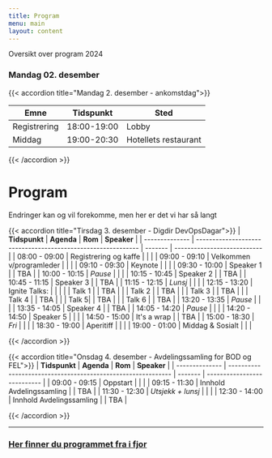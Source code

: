 ```yaml
---
title: Program
menu: main
layout: content
---
```



Oversikt over program 2024 

### Mandag 02. desember


{{< accordion title="Mandag 2. desember - ankomstdag">}}

| Emne   | Tidspunkt   | Sted        |
|-------------|--------|-------------|
| Registrering | 18:00-19:00 | Lobby |
| Middag | 19:00-20:30    | Hotellets restaurant |

{{< /accordion >}}



# Program
Endringer kan og vil forekomme, men her er det vi har så langt


{{< accordion title="Tirsdag 3. desember - Digdir DevOpsDagar">}}
| **Tidspunkt**  | **Agenda**                                                   | **Rom** | **Speaker**                 |
| -------------- | ------------------------------------------------------------ | ------- | --------------------------- |
| 08:00 - 09:00  | Registrering og kaffe                                        |         |                             |
| 09:00 - 09:10  | Velkommen v/programleder                                     |         |            |
| 09:10 - 09:30  | Keynote                                                      |         |            |
| 09:30 - 10:00  | Speaker 1                                  |         | TBA  |
| 10:00 - 10:15  | _Pause_                                                      |         |                             |
| 10:15 - 10:45  | Speaker 2                                         |         | TBA                          |
| 10:45 - 11:15  | Speaker 3                       |         | TBA               |
| 11:15 - 12:15  | _Lunsj_                                                      |         |                             |
| 12:15 - 13:20  | Ignite Talks:                                                |         |                             |
|                | Talk 1                                       |         | TBA              |
|                | Talk 2     |         | TBA           |
|                | Talk 3                              |         | TBA                  |
|                | Talk 4                                       |         | TBA           |
|                | Talk 5|         | TBA             |
|                | Talk 6 |     | TBA           |
| 13:20 - 13:35  | _Pause_                                                      |         |                             |
| 13:35 - 14:05  | Speaker 4                                        |         | TBA      |
| 14:05 - 14:20  | _Pause_                                                      |         |                             |
| 14:20 - 14:50  | Speaker 5                                          |         |                             |
| 14:50 - 15:00  | It's a wrap                                                  |         | TBA          |
| 15:00 - 18:30  | _Fri_                                                        |         |                             |
| 18:30 - 19:00  | Aperitiff                                                    |         |                             |
| 19:00 - 01:00  | Middag & Sosialt                                             |         |                             |

  
{{< /accordion >}}

{{< accordion title="Onsdag 4. desember - Avdelingssamling for BOD og FEL">}}
| **Tidspunkt**  | **Agenda**                                                   | **Rom** | **Speaker**                 |
| -------------- | ------------------------------------------------------------ | ------- | --------------------------- |
| 09:00 - 09:15  | Oppstart                                                 |         |            |
| 09:15 - 11:30  | Innhold Avdelingssamling                        |         | TBA         |
| 11:30 - 12:30  | _Utsjekk + lunsj_                                                      |         |                             |
| 12:30 - 14:00  | Innhold Avdelingssamling                |         | TBA            |

{{< /accordion >}}





---




### [Her finner du programmet fra i fjor](/arrangementarkiv/devopsdagar-2023/)
